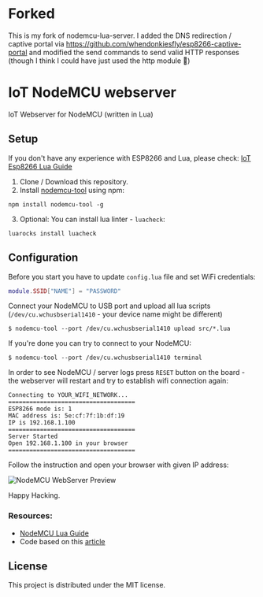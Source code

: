 # Forked

This is my fork of nodemcu-lua-server. I added the DNS redirection / captive portal via https://github.com/whendonkiesfly/esp8266-captive-portal and modified the send commands to send valid HTTP responses (though I think I could have just used the http module 🤷)

# IoT NodeMCU webserver

IoT Webserver for NodeMCU (written in Lua)

## Setup

If you don't have any experience with ESP8266 and Lua, please check: [IoT Esp8266 Lua Guide](https://github.com/WATTx/iot-esp8266-lua-guide)

1. Clone / Download this repository.
2. Install [nodemcu-tool](https://www.npmjs.com/package/nodemcu-tool) using npm:

  ```
  npm install nodemcu-tool -g
  ```

3. Optional: You can install lua linter - `luacheck`:

  ```
  luarocks install luacheck
  ```

## Configuration

Before you start you have to update `config.lua` file and set WiFi credentials:

```lua
module.SSID["NAME"] = "PASSWORD"
```

Connect your NodeMCU to USB port and upload all lua scripts (`/dev/cu.wchusbserial1410` - your device name might be different)

```
$ nodemcu-tool --port /dev/cu.wchusbserial1410 upload src/*.lua
```

If you're done you can try to connect to your NodeMCU:

```
$ nodemcu-tool --port /dev/cu.wchusbserial1410 terminal
```

In order to see NodeMCU / server logs press `RESET` button on the board - the webserver will restart and try to establish wifi connection again:

```
Connecting to YOUR_WIFI_NETWORK...
====================================
ESP8266 mode is: 1
MAC address is: 5e:cf:7f:1b:df:19
IP is 192.168.1.100
====================================
Server Started
Open 192.168.1.100 in your browser
====================================
```

Follow the instruction and open your browser with given IP address:

![NodeMCU WebServer Preview](https://raw.github.com/paranoida/nodemcu-lua-server/master/preview.png)

Happy Hacking.

### Resources:

- [NodeMCU Lua Guide](https://github.com/WATTx/iot-esp8266-lua-guide)
- Code based on this [article](http://www.foobarflies.io/a-simple-connected-object-with-nodemcu-and-mqtt/)

## License

This project is distributed under the MIT license.
